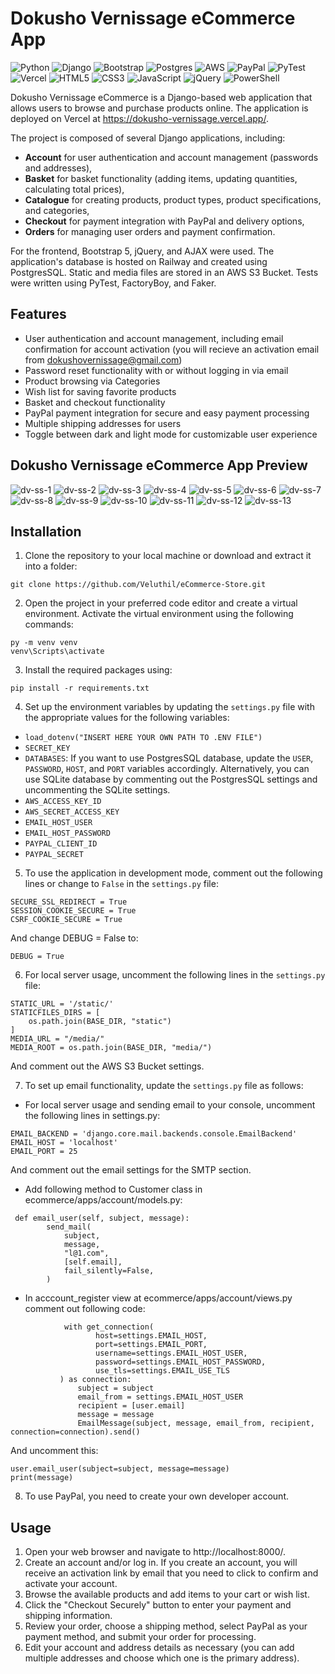 # Dokusho Vernissage eCommerce App
 ![Python](https://img.shields.io/badge/python-3670A0?style=for-the-badge&logo=python&logoColor=ffdd54)
 ![Django](https://img.shields.io/badge/django-%23092E20.svg?style=for-the-badge&logo=django&logoColor=white)
 ![Bootstrap](https://img.shields.io/badge/bootstrap-%23563D7C.svg?style=for-the-badge&logo=bootstrap&logoColor=white)
 ![Postgres](https://img.shields.io/badge/postgres-%23316192.svg?style=for-the-badge&logo=postgresql&logoColor=white)
 ![AWS](https://img.shields.io/badge/AWS-%23FF9900.svg?style=for-the-badge&logo=amazon-aws&logoColor=white)
 ![PayPal](https://img.shields.io/badge/PayPal-00457C?style=for-the-badge&logo=paypal&logoColor=white)
 ![PyTest](https://img.shields.io/badge/Pytest-003A9B?style=for-the-badge&logo=pytest&logoColor=white)
 ![Vercel](https://img.shields.io/badge/vercel-%23000000.svg?style=for-the-badge&logo=vercel&logoColor=white)
 ![HTML5](https://img.shields.io/badge/html5-%23E34F26.svg?style=for-the-badge&logo=html5&logoColor=white)
 ![CSS3](https://img.shields.io/badge/css3-%231572B6.svg?style=for-the-badge&logo=css3&logoColor=white)
 ![JavaScript](https://img.shields.io/badge/javascript-%23323330.svg?style=for-the-badge&logo=javascript&logoColor=%23F7DF1E)
 ![jQuery](https://img.shields.io/badge/jquery-%230769AD.svg?style=for-the-badge&logo=jquery&logoColor=white)
 ![PowerShell](https://img.shields.io/badge/PowerShell-%235391FE.svg?style=for-the-badge&logo=powershell&logoColor=white)

Dokusho Vernissage eCommerce is a Django-based web application that allows users to browse and purchase products online. The application is deployed on Vercel at https://dokusho-vernissage.vercel.app/.

The project is composed of several Django applications, including:
- **Account** for user authentication and account management (passwords and addresses), 
- **Basket** for basket functionality (adding items, updating quantities, calculating total prices), 
- **Catalogue** for creating products, product types, product specifications, and categories, 
- **Checkout** for payment integration with PayPal and delivery options, 
- **Orders** for managing user orders and payment confirmation.

For the frontend, Bootstrap 5, jQuery, and AJAX were used. The application's database is hosted on Railway and created using PostgresSQL. Static and media files are stored in an AWS S3 Bucket. Tests were written using PyTest, FactoryBoy, and Faker.

## Features
- User authentication and account management, including email confirmation for account activation (you will recieve an activation email from dokushovernissage@gmail.com)
- Password reset functionality with or without logging in via email
- Product browsing via Categories
- Wish list for saving favorite products
- Basket and checkout functionality
- PayPal payment integration for secure and easy payment processing
- Multiple shipping addresses for users
- Toggle between dark and light mode for customizable user experience

## Dokusho Vernissage eCommerce App Preview

![dv-ss-1](https://user-images.githubusercontent.com/108438343/236901510-dde96cfd-4528-42e1-8315-7597a5dd37af.png)
![dv-ss-2](https://user-images.githubusercontent.com/108438343/236901542-975e175e-de3c-4a01-83aa-dd4b4ece4233.png)
![dv-ss-3](https://user-images.githubusercontent.com/108438343/236901641-5f69d267-2515-4b89-8ace-5ddd0f663839.png)
![dv-ss-4](https://user-images.githubusercontent.com/108438343/236901659-f516155b-74cb-4e95-979f-1379f96241dd.png)
![dv-ss-5](https://user-images.githubusercontent.com/108438343/236901678-732299a9-e94a-4a5b-8024-13dc5325e4ff.png)
![dv-ss-6](https://user-images.githubusercontent.com/108438343/236901693-f8a1e5f6-fcaa-444e-b4ba-00f3ed0573c4.png)
![dv-ss-7](https://user-images.githubusercontent.com/108438343/236901717-9cba09e6-0ed3-4bd4-ade5-93ba3d486f7e.png)
![dv-ss-8](https://user-images.githubusercontent.com/108438343/236901759-0ef87555-2eaa-4ed9-912d-6c5550e0259c.png)
![dv-ss-9](https://user-images.githubusercontent.com/108438343/236901780-27c1492d-3b00-4cb1-948a-1e8730a43edb.png)
![dv-ss-10](https://user-images.githubusercontent.com/108438343/236928457-e978e9b6-5488-4dfd-85bc-55468ae26a4f.png)
![dv-ss-11](https://user-images.githubusercontent.com/108438343/236928472-a57ebe37-94c6-4391-a6d3-2401db187f6d.png)
![dv-ss-12](https://user-images.githubusercontent.com/108438343/236928495-9be241e9-c0f1-40d2-be47-823eb1b92cab.png)
![dv-ss-13](https://user-images.githubusercontent.com/108438343/236928512-bfa373b7-f7f8-42d5-b89f-5b6eeb697819.png)


## Installation

1. Clone the repository to your local machine or download and extract it into a folder:
```
git clone https://github.com/Veluthil/eCommerce-Store.git
```
2. Open the project in your preferred code editor and create a virtual environment. Activate the virtual environment using the following commands:
```
py -m venv venv
venv\Scripts\activate
```
3. Install the required packages using: 
```
pip install -r requirements.txt
```

4. Set up the environment variables by updating the `settings.py` file with the appropriate values for the following variables:
- `load_dotenv("INSERT HERE YOUR OWN PATH TO .ENV FILE")`
- `SECRET_KEY`
- `DATABASES`: If you want to use PostgresSQL database, update the `USER`, `PASSWORD`, `HOST`, and `PORT` variables accordingly. Alternatively, you can use SQLite database by commenting out the PostgresSQL settings and uncommenting the SQLite settings.
- `AWS_ACCESS_KEY_ID`
- `AWS_SECRET_ACCESS_KEY`
- `EMAIL_HOST_USER`
- `EMAIL_HOST_PASSWORD`
- `PAYPAL_CLIENT_ID`
- `PAYPAL_SECRET`

5. To use the application in development mode, comment out the following lines or change to `False` in the `settings.py` file:
```
SECURE_SSL_REDIRECT = True
SESSION_COOKIE_SECURE = True
CSRF_COOKIE_SECURE = True
```
And change DEBUG = False to:
```
DEBUG = True
```

6. For local server usage, uncomment the following lines in the `settings.py` file:
```
STATIC_URL = '/static/'
STATICFILES_DIRS = [
    os.path.join(BASE_DIR, "static")
]
MEDIA_URL = "/media/"
MEDIA_ROOT = os.path.join(BASE_DIR, "media/")
```
And comment out the AWS S3 Bucket settings.

7. To set up email functionality, update the `settings.py` file as follows:
- For local server usage and sending email to your console, uncomment the following lines in settings.py:
```
EMAIL_BACKEND = 'django.core.mail.backends.console.EmailBackend'
EMAIL_HOST = 'localhost'
EMAIL_PORT = 25
```
And comment out the email settings for the SMTP section.
- Add following method to Customer class in ecommerce/apps/account/models.py:
```
 def email_user(self, subject, message):
        send_mail(
            subject,
            message,
            "l@1.com",
            [self.email],
            fail_silently=False,
        )
 ```
 - In acccount_register view at ecommerce/apps/account/views.py comment out following code:
 ```
             with get_connection(
                    host=settings.EMAIL_HOST,
                    port=settings.EMAIL_PORT,
                    username=settings.EMAIL_HOST_USER,
                    password=settings.EMAIL_HOST_PASSWORD,
                    use_tls=settings.EMAIL_USE_TLS
            ) as connection:
                subject = subject
                email_from = settings.EMAIL_HOST_USER
                recipient = [user.email]
                message = message
                EmailMessage(subject, message, email_from, recipient, connection=connection).send()
```
And uncomment this:
```
user.email_user(subject=subject, message=message)
print(message)
```            

8. To use PayPal, you need to create your own developer account.

## Usage

1. Open your web browser and navigate to http://localhost:8000/.
2. Create an account and/or log in. If you create an account, you will receive an activation link by email that you need to click to confirm and activate your account.
3. Browse the available products and add items to your cart or wish list.
4. Click the "Checkout Securely" button to enter your payment and shipping information.
5. Review your order, choose a shipping method, select PayPal as your payment method, and submit your order for processing.
6. Edit your account and address details as necessary (you can add multiple addresses and choose which one is the primary address).

